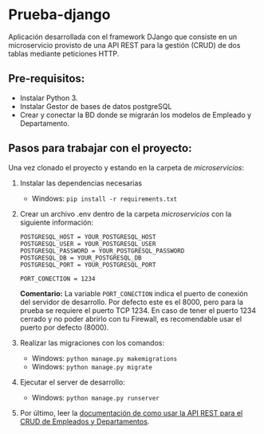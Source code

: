 # Prueba-django
Aplicación desarrollada con el framework DJango que consiste en un microservicio provisto de una API REST para la gestión (CRUD) de dos tablas mediante peticiones HTTP. 

## Pre-requisitos:
* Instalar Python 3.
* Instalar Gestor de bases de datos postgreSQL
* Crear y conectar la BD donde se migrarán los modelos de Empleado y Departamento.

## Pasos para trabajar con el proyecto:

Una vez clonado el proyecto y estando en la carpeta de _microservicios_:

1. Instalar las dependencias necesarias
    * Windows: `pip install -r requirements.txt`
2. Crear un archivo .env dentro de la carpeta _microservicios_ con la siguiente información:

      ```
      POSTGRESQL_HOST = YOUR_POSTGRESQL_HOST
      POSTGRESQL_USER = YOUR_POSTGRESQL_USER
      POSTGRESQL_PASSWORD = YOUR_POSTGRESQL_PASSWORD
      POSTGRESQL_DB = YOUR_POSTGRESQL_DB
      POSTGRESQL_PORT = YOUR_POSTGRESQL_PORT
      
      PORT_CONECTION = 1234
      ```
      __Comentario:__ La variable `PORT_CONECTION` indica el puerto de conexión del servidor de desarrollo. Por defecto este es el 8000, pero para la prueba se requiere el puerto TCP 1234. En caso de tener el puerto 1234 cerrado y no poder abrirlo con tu Firewall, es recomendable usar el puerto por defecto (8000).
      
3. Realizar las migraciones con los comandos:
      * Windows: `python manage.py makemigrations`
      * Windows: `python manage.py migrate`

4. Ejecutar el server de desarrollo:
      * Windows: `python manage.py runserver`
      
5. Por último, leer la [documentación de como usar la API REST para el CRUD de Empleados y Departamentos](https://github.com/luiseduardo23/Prueba-django/blob/main/Documentaci%C3%B3n%20del%20API%20REST%20para%20microservicios.pdf).
